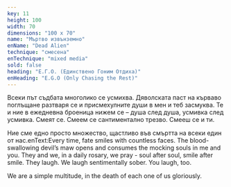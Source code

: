 ```yaml
---
key: 11
height: 100
width: 70
dimensions: "100 x 70"
name: "Мъртво извънземно"
enName: "Dead Alien"
technique: "смесена"
enTechnique: "mixed media"
sold: false
heading: "Е.Г.О. (Единствено Гоним Отдиха)"
enHeading: "E.G.O (Only Chasing the Rest)"
---
```

Всеки път съдбата многолико се усмихва. Дяволската паст на кърваво поглъщане разтваря се и присмехулните души в мен и теб засмуква. Те и ние в ежедневна броеница нижем се – душа след  душа, усмивка след усмивка. Смеят се. Смеем се сантиментално трезво. Смееш се и ти. 

Ние сме едно просто множество, щастливо във смъртта на всеки един от нас.enText:Every time, fate smiles with countless faces. The blood-swallowing devil’s maw opens and consumes the mocking souls in me and you. They and we, in a daily rosary, we pray - soul after soul, smile after smile. They laugh. We laugh sentimentally sober. You laugh, too.

We are a simple multitude, in the death of each one of us gloriously.